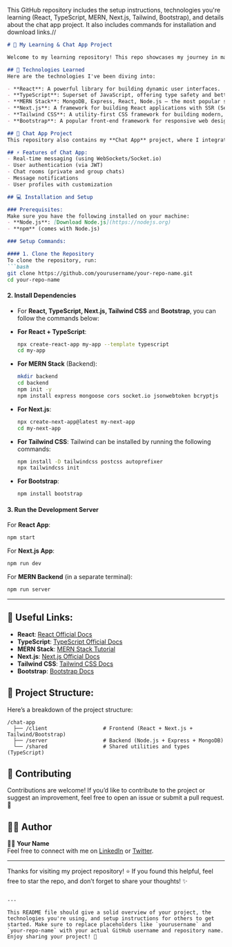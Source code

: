 This GitHub repository includes the setup instructions, technologies you're learning (React, TypeScript, MERN, Next.js, Tailwind, Bootstrap), and details about the chat app project. It also includes commands for installation and download links.//

```markdown
# 🚀 My Learning & Chat App Project

Welcome to my learning repository! This repo showcases my journey in mastering **React**, **TypeScript**, **MERN Stack**, **Next.js**, **Tailwind CSS**, **Bootstrap**, and my ongoing **Chat App** project. Feel free to explore and contribute to my code! 😊

## 📝 Technologies Learned
Here are the technologies I've been diving into:

- **React**: A powerful library for building dynamic user interfaces.
- **TypeScript**: Superset of JavaScript, offering type safety and better tooling support.
- **MERN Stack**: MongoDB, Express, React, Node.js – the most popular stack for full-stack JavaScript development.
- **Next.js**: A framework for building React applications with SSR (Server Side Rendering) and Static Site Generation (SSG).
- **Tailwind CSS**: A utility-first CSS framework for building modern, responsive designs.
- **Bootstrap**: A popular front-end framework for responsive web design.

## 💬 Chat App Project
This repository also contains my **Chat App** project, where I integrate various technologies like React, Node.js, and MongoDB to build a real-time chat application. The app allows users to send and receive messages instantly with live updates.

## ⚡ Features of Chat App:
- Real-time messaging (using WebSockets/Socket.io)
- User authentication (via JWT)
- Chat rooms (private and group chats)
- Message notifications
- User profiles with customization

## 💻 Installation and Setup

### Prerequisites:
Make sure you have the following installed on your machine:
- **Node.js**: [Download Node.js](https://nodejs.org)
- **npm** (comes with Node.js)

### Setup Commands:

#### 1. Clone the Repository
To clone the repository, run:
```bash
git clone https://github.com/yourusername/your-repo-name.git
cd your-repo-name
```

#### 2. Install Dependencies
- For **React, TypeScript, Next.js, Tailwind CSS** and **Bootstrap**, you can follow the commands below:

- **For React + TypeScript**:
  ```bash
  npx create-react-app my-app --template typescript
  cd my-app
  ```

- **For MERN Stack** (Backend):
  ```bash
  mkdir backend
  cd backend
  npm init -y
  npm install express mongoose cors socket.io jsonwebtoken bcryptjs
  ```

- **For Next.js**:
  ```bash
  npx create-next-app@latest my-next-app
  cd my-next-app
  ```

- **For Tailwind CSS**:
  Tailwind can be installed by running the following commands:
  ```bash
  npm install -D tailwindcss postcss autoprefixer
  npx tailwindcss init
  ```

- **For Bootstrap**:
  ```bash
  npm install bootstrap
  ```

#### 3. Run the Development Server

For **React App**:
```bash
npm start
```

For **Next.js App**:
```bash
npm run dev
```

For **MERN Backend** (in a separate terminal):
```bash
npm run server
```

---

## 🔗 Useful Links:
- **React**: [React Official Docs](https://reactjs.org/)
- **TypeScript**: [TypeScript Official Docs](https://www.typescriptlang.org/)
- **MERN Stack**: [MERN Stack Tutorial](https://www.mongodb.com/mern-stack)
- **Next.js**: [Next.js Official Docs](https://nextjs.org/docs)
- **Tailwind CSS**: [Tailwind CSS Docs](https://tailwindcss.com/docs)
- **Bootstrap**: [Bootstrap Docs](https://getbootstrap.com/)

## 📂 Project Structure:
Here’s a breakdown of the project structure:

```
/chat-app
  ├── /client                  # Frontend (React + Next.js + Tailwind/Bootstrap)
  ├── /server                  # Backend (Node.js + Express + MongoDB)
  └── /shared                  # Shared utilities and types (TypeScript)
```

## 🤝 Contributing

Contributions are welcome! If you’d like to contribute to the project or suggest an improvement, feel free to open an issue or submit a pull request. 🚀

## 👨‍💻 Author
👨‍💻 **Your Name**  
Feel free to connect with me on [LinkedIn](https://www.linkedin.com) or [Twitter](https://www.twitter.com).

---

Thanks for visiting my project repository! ⭐ If you found this helpful, feel free to star the repo, and don’t forget to share your thoughts! ✨

```

---

This README file should give a solid overview of your project, the technologies you're using, and setup instructions for others to get started. Make sure to replace placeholders like `yourusername` and `your-repo-name` with your actual GitHub username and repository name. Enjoy sharing your project! 🎉
